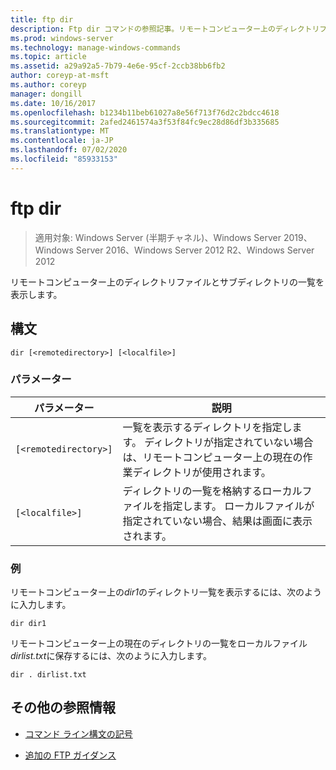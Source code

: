 ```yaml
---
title: ftp dir
description: Ftp dir コマンドの参照記事。リモートコンピューター上のディレクトリファイルとサブディレクトリの一覧を表示します。
ms.prod: windows-server
ms.technology: manage-windows-commands
ms.topic: article
ms.assetid: a29a92a5-7b79-4e6e-95cf-2ccb38bb6fb2
author: coreyp-at-msft
ms.author: coreyp
manager: dongill
ms.date: 10/16/2017
ms.openlocfilehash: b1234b11beb61027a8e56f713f76d2c2bdcc4618
ms.sourcegitcommit: 2afed2461574a3f53f84fc9ec28d86df3b335685
ms.translationtype: MT
ms.contentlocale: ja-JP
ms.lasthandoff: 07/02/2020
ms.locfileid: "85933153"
---
```

# <a name="ftp-dir"></a>ftp dir

> 適用対象: Windows Server (半期チャネル)、Windows Server 2019、Windows Server 2016、Windows Server 2012 R2、Windows Server 2012

リモートコンピューター上のディレクトリファイルとサブディレクトリの一覧を表示します。

## <a name="syntax"></a>構文

```
dir [<remotedirectory>] [<localfile>]
```

### <a name="parameters"></a>パラメーター

| パラメーター | 説明 |
| ------- | -------- |
| `[<remotedirectory>]` | 一覧を表示するディレクトリを指定します。 ディレクトリが指定されていない場合は、リモートコンピューター上の現在の作業ディレクトリが使用されます。 |
| `[<localfile>]` | ディレクトリの一覧を格納するローカルファイルを指定します。 ローカルファイルが指定されていない場合、結果は画面に表示されます。 |

### <a name="examples"></a>例

リモートコンピューター上の*dir1*のディレクトリ一覧を表示するには、次のように入力します。

```
dir dir1
```

リモートコンピューター上の現在のディレクトリの一覧をローカルファイル*dirlist.txt*に保存するには、次のように入力します。

```
dir . dirlist.txt
```

## <a name="additional-references"></a>その他の参照情報

- [コマンド ライン構文の記号](command-line-syntax-key.md)

- [追加の FTP ガイダンス](https://docs.microsoft.com/previous-versions/orphan-topics/ws.10/cc756013(v=ws.10))
